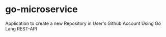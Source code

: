 # go-microservice
Application to create a new Repository in User's Github Account Using Go Lang REST-API
